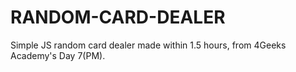 # RANDOM-CARD-DEALER

Simple JS random card dealer made within 1.5 hours, from 4Geeks Academy's Day 7(PM).
